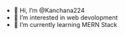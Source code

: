 - 👋 Hi, I’m @Kanchana224
- 👀 I’m interested in web devolopment
- 🌱 I’m currently learning MERN Stack


<!---
Kanchana224/Kanchana224 is a ✨ special ✨ repository because its `README.md` (this file) appears on your GitHub profile.
You can click the Preview link to take a look at your changes.
--->

